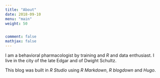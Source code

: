 ```yaml
---
title: "About"
date: 2018-09-10
menu: "main"
weight: 50


comment: false
mathjax: false
---
```


I am a behavioral pharmacologist by training and *R* and data enthusiast. I live in the city of the late Edgar and of Dwight Schultz.

This blog was built in *R Studio* using *R Markdown*, *R blogdown* and *Hugo*.


